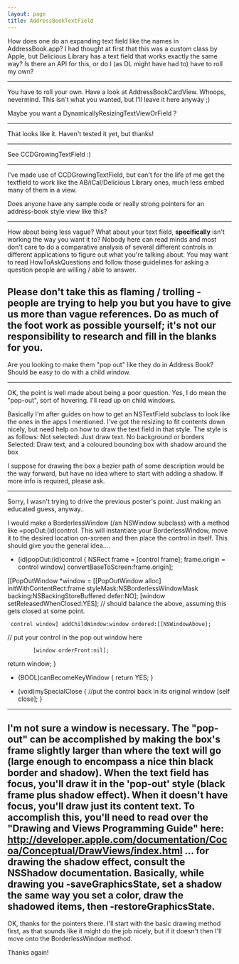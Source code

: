 ```yaml
---
layout: page
title: AddressBookTextField
---
```


How does one do an expanding text field like the names in AddressBook.app? I had thought at first that this was a custom class by Apple, but Delicious Library has a text field that works exactly the same way? Is there an API for this, or do I (as DL might have had to) have to roll my own?

----

You have to roll your own. Have a look at AddressBookCardView. Whoops, nevermind. This isn't what you wanted, but I'll leave it here anyway ;)

Maybe you want a DynamicallyResizingTextViewOrField ?

----

That looks like it. Haven't tested it yet, but thanks!

----

See CCDGrowingTextField :)

----

I've made use of CCDGrowingTextField, but can't for the life of me get the textfield to work like the AB/iCal/Delicious Library ones, much less embed many of them in a view. 

Does anyone have any sample code or really strong pointers for an address-book style view like this?

----
How about being less vague? What about your text field, **specifically** isn't working the way you want it to? Nobody here can read minds and most don't care to do a comparative analysis of several different controls in different applications to figure out what you're talking about. You may want to read HowToAskQuestions and follow those guidelines for asking a question people are willing / able to answer.

Please don't take this as flaming / trolling - people are trying to help you but you have to give us more than vague references. Do as much of the foot work as possible yourself; it's not our responsibility to research and fill in the blanks for you.
----
Are you looking to make them "pop out" like they do in Address Book? Should be easy to do with a child window.

----

OK, the point is well made about being a poor question. Yes, I do mean the "pop-out", sort of hovering. I'll read up on child windows.

Basically I'm after guides on how to get an NSTextField subclass to look like the ones in the apps I mentioned. I've got the resizing to fit contents down nicely, but need help on how to draw the text field in that style. The style is as follows:
Not selected: Just draw text. No background or borders
Selected: Draw text, and a coloured bounding box with shadow around the box

I suppose for drawing the box a bezier path of some description would be the way forward, but have no idea where to start with adding a shadow. If more info is required, please ask.

----
Sorry, I wasn't trying to drive the previous poster's point. Just making an educated guess, anyway..

I would make a BorderlessWindow (/an NSWindow subclass) with a method like     +popOut:(id)control. This will instantiate your BorderlessWindow, move it to the desired location on-screen and then place the control in itself. This should give you the general idea....

    
+ (id)popOut:(id)control
{
      NSRect frame = [control frame];
        frame.origin = control window] convertBaseToScreen:frame.origin];

[[PopOutWindow *window = [[PopOutWindow alloc] initWithContentRect:frame styleMask:NSBorderlessWindowMask backing:NSBackingStoreBuffered defer:NO];
     [window setReleasedWhenClosed:YES]; // should balance the above, assuming this gets closed at some point.

     control window] addChildWindow:window ordered:[[NSWindowAbove];

// put your control in the pop out window here

            [window orderFront:nil];

return window;
}

- (BOOL)canBecomeKeyWindow { return YES; }

- (void)mySpecialClose
{
 //put the control back in its original window
   [self close];
}


----
I'm not sure a window is necessary. The "pop-out" can be accomplished by making the box's frame slightly larger than where the text will go (large enough to encompass a nice thin black border and shadow). When the text field has focus, you'll draw it in the 'pop-out' style (black frame plus shadow effect). When it doesn't have focus, you'll draw just its content text. To accomplish this, you'll need to read over the "Drawing and Views Programming Guide" here: http://developer.apple.com/documentation/Cocoa/Conceptual/DrawViews/index.html ... for drawing the shadow effect, consult the NSShadow documentation. Basically, while drawing you -saveGraphicsState, set a shadow the same way you set a color, draw the shadowed items, then -restoreGraphicsState.
----

OK, thanks for the pointers there. I'll start with the basic drawing method first, as that sounds like it might do the job nicely, but if it doesn't then I'll move onto the BorderlessWindow method.

Thanks again!

